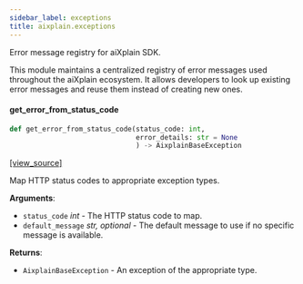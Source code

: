 ```yaml
---
sidebar_label: exceptions
title: aixplain.exceptions
---
```


Error message registry for aiXplain SDK.

This module maintains a centralized registry of error messages used throughout the aiXplain ecosystem.
It allows developers to look up existing error messages and reuse them instead of creating new ones.

#### get\_error\_from\_status\_code

```python
def get_error_from_status_code(status_code: int,
                               error_details: str = None
                               ) -> AixplainBaseException
```

[[view_source]](https://github.com/aixplain/aiXplain/blob/main/aixplain/exceptions/__init__.py#L21)

Map HTTP status codes to appropriate exception types.

**Arguments**:

- `status_code` _int_ - The HTTP status code to map.
- `default_message` _str, optional_ - The default message to use if no specific message is available.
  

**Returns**:

- `AixplainBaseException` - An exception of the appropriate type.

